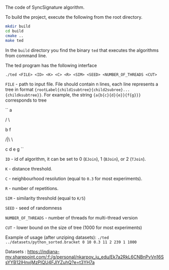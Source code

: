 The code of SyncSignature algorithm. 

To build the project, execute the following from the root directory.
```bash
mkdir build
cd build
cmake ..
make ted
```
In the ``build`` directory you find the binary ``ted`` that executes the algorithms from command line.

The ted program has the following interface

```./ted <FILE> <ID> <K> <C> <R> <SIM> <SEED> <NUMBER_OF_THREADS <CUT>```

``FILE`` - path to input file. File should contain n lines, each line represents a tree in format ``{rootLabel{child1subtree}{child2subree}...{childksubtree}}``. For example, the string ``{a{b{c}{d}{e}}{f{g}}}`` corresponds to tree 

``
    a

   / \

  b   f

 /|\   \

c d e   g
``


``ID`` - id of algorithm, it can be set to 0 (``EJoin``), 1 (``BJoin``), or 2 (``TJoin``).

``K`` - distance threshold.

``C`` - neighbourhood resolution (equal to ``0.3`` for most experiments).

``R`` - number of repetitions.

``SIM`` - similarity threshold (equal to ``K/5``)

``SEED`` - seed of randomness 

``NUMBER_OF_THREADS`` - number of threads for multi-thread version

``CUT`` - lower bound on the size of tree (1000 for most experiments)

Example of usage (after unziping datasets):
```./ted ../datasets/python_sorted.bracket 0 10 0.3 11 2 239 1 1000```

Datasets : https://indiana-my.sharepoint.com/:f:/g/personal/nkarpov_iu_edu/Ek7a2RkL6CNBnPvVn16SsYYB12IHnvjMzPlQU4FJlYZuhQ?e=t3YH7a
